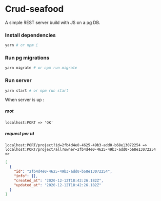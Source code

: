 # Crud-seafood

A simple REST server build with JS on a pg DB.

### Install dependencies

```sh
yarn # or npm i
```

### Run pg migrations

```sh
yarn migrate # or npm run migrate
```

### Run server

```sh
yarn start # or npm run start
```

When server is up :

##### root

```
localhost:PORT => 'OK'
```

##### request per id

```
localhost:PORT/project?id=2fb4d4e0-4625-49b3-add0-b68e13072254 =>
localhost:PORT/project/all?owner=2fb4d4e0-4625-49b3-add0-b68e13072254 =>
```

```json
[
  {
    "id": "2fb4d4e0-4625-49b3-add0-b68e13072254",
    "info": {},
    "created_at": "2020-12-12T18:42:26.182Z",
    "updated_at": "2020-12-12T18:42:26.182Z"
  }
]
```
